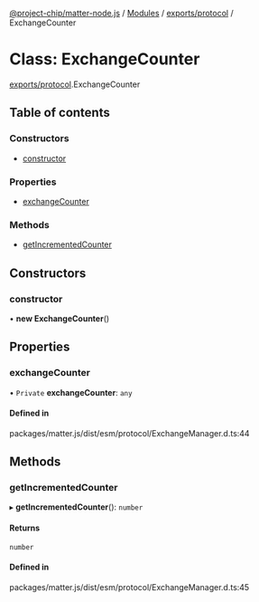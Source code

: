 [@project-chip/matter-node.js](../README.md) / [Modules](../modules.md) / [exports/protocol](../modules/exports_protocol.md) / ExchangeCounter

# Class: ExchangeCounter

[exports/protocol](../modules/exports_protocol.md).ExchangeCounter

## Table of contents

### Constructors

- [constructor](exports_protocol.ExchangeCounter.md#constructor)

### Properties

- [exchangeCounter](exports_protocol.ExchangeCounter.md#exchangecounter)

### Methods

- [getIncrementedCounter](exports_protocol.ExchangeCounter.md#getincrementedcounter)

## Constructors

### constructor

• **new ExchangeCounter**()

## Properties

### exchangeCounter

• `Private` **exchangeCounter**: `any`

#### Defined in

packages/matter.js/dist/esm/protocol/ExchangeManager.d.ts:44

## Methods

### getIncrementedCounter

▸ **getIncrementedCounter**(): `number`

#### Returns

`number`

#### Defined in

packages/matter.js/dist/esm/protocol/ExchangeManager.d.ts:45
